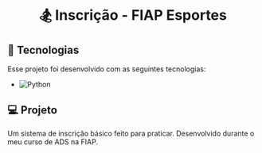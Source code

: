 <h1 align="center">
  <p>🏂 Inscrição - FIAP Esportes</p>
</h1>

## 🚀 Tecnologias

Esse projeto foi desenvolvido com as seguintes tecnologias:

- ![Python](https://img.shields.io/badge/Python-FFD43B?style=for-the-badge&logo=python&logoColor=blue)

## 💻 Projeto

Um sistema de inscrição básico feito para praticar. Desenvolvido durante o meu curso de ADS na FIAP.
